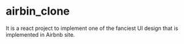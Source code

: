 # airbin_clone
It is a react  project to implement one of the fanciest UI design that is implemented in Airbnb site.
